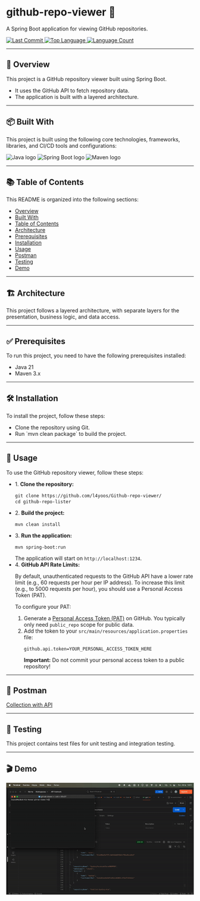 <h1 align="left">github-repo-viewer 📁</h1>
<p align="left">A Spring Boot application for viewing GitHub repositories.</p>

<p align="left">
  <a href="https://github.com/l4yoos/Github-repo-viewer/commits/main">
    <img src="https://img.shields.io/github/last-commit/l4yoos/Github-repo-viewer" alt="Last Commit">
  </a>
  <a href="https://github.com/l4yoos/Github-repo-viewer">
    <img src="https://img.shields.io/github/languages/top/l4yoos/Github-repo-viewer" alt="Top Language">
  </a>
  <a href="https://github.com/l4yoos/Github-repo-viewer">
    <img src="https://img.shields.io/github/languages/count/l4yoos/Github-repo-viewer" alt="Language Count">
  </a>
</p>

<hr/>

<h2 align="left" id="overview">🚀 Overview</h2>
<p align="left">This project is a GitHub repository viewer built using Spring Boot.</p>
<ul align="left">
  <li>It uses the GitHub API to fetch repository data.</li>
  <li>The application is built with a layered architecture.</li>
</ul>

<hr/>

<h2 align="left" id="built-with">📦 Built With</h2>
<p align="left">This project is built using the following core technologies, frameworks, libraries, and CI/CD tools and configurations:</p>
<div align="left">
  <img src="https://img.shields.io/badge/Java-007396?logo=java&logoColor=white&style=for-the-badge" height="30" alt="Java logo" />
  <img src="https://img.shields.io/badge/Spring Boot-6DB33F?logo=springboot&logoColor=white&style=for-the-badge" height="30" alt="Spring Boot logo" />
  <img src="https://img.shields.io/badge/Maven-C71A36?logo=maven&logoColor=white&style=for-the-badge" height="30" alt="Maven logo" />
</div>

<hr/>

<h2 align="left" id="table-of-contents">📚 Table of Contents</h2>
<p align="left">This README is organized into the following sections:</p>
<ul align="left">
  <li><a href="#overview">Overview</a></li>
  <li><a href="#built-with">Built With</a></li>
  <li><a href="#table-of-contents">Table of Contents</a></li>
  <li><a href="#architecture">Architecture</a></li>
  <li><a href="#prerequisites">Prerequisites</a></li>
  <li><a href="#installation">Installation</a></li>
  <li><a href="#usage">Usage</a></li>
  <li><a href="#usage">Postman</a></li>
  <li><a href="#testing">Testing</a></li>
  <li><a href="#demo">Demo</a></li>
</ul>

<hr/>

<h2 align="left" id="architecture">🏗️ Architecture</h2>
<p align="left">This project follows a layered architecture, with separate layers for the presentation, business logic, and data access.</p>

<hr/>

<h2 align="left" id="prerequisites">✅ Prerequisites</h2>
<p align="left">To run this project, you need to have the following prerequisites installed:</p>
<ul align="left">
  <li>Java 21</li>
  <li>Maven 3.x</li>
</ul>

<hr/>

<h2 align="left" id="installation">🛠️ Installation</h2>
<p align="left">To install the project, follow these steps:</p>
<ul align="left">
  <li>Clone the repository using Git.</li>
  <li>Run `mvn clean package` to build the project.</li>
</ul>

<hr/>

<h2 align="left" id="usage">🚀 Usage</h2>
<p align="left">To use the GitHub repository viewer, follow these steps:</p>
<ul align="left">
<li>
1.  <b>Clone the repository:</b>
<pre><code class="language-bash">git clone https://github.com/l4yoos/Github-repo-viewer/
cd github-repo-lister</code></pre>
</li>
<li>
2.  <b>Build the project:</b>
<pre><code class="language-bash">mvn clean install</code></pre>
</li>
<li>
3.  <b>Run the application:</b>
<pre><code class="language-bash">mvn spring-boot:run</code></pre>
The application will start on <code>http://localhost:1234</code>.
</li>
<li>
4.  <b>GitHub API Rate Limits:</b>
<p>By default, unauthenticated requests to the GitHub API have a lower rate limit (e.g., 60 requests per hour per IP address). To increase this limit (e.g., to 5000 requests per hour), you should use a Personal Access Token (PAT).</p>
<p>To configure your PAT:</p>
<ol>
<li>Generate a <a href="https://docs.github.com/en/authentication/keeping-your-account-and-data-secure/managing-your-personal-access-tokens" target="_blank">Personal Access Token (PAT)</a> on GitHub. You typically only need <code>public_repo</code> scope for public data.</li>
<li>Add the token to your <code>src/main/resources/application.properties</code> file:
<pre><code class="language-properties">github.api.token=YOUR_PERSONAL_ACCESS_TOKEN_HERE</code></pre>
<p><strong>Important:</strong> Do not commit your personal access token to a public repository!</p>
</li>
</ol>
</li>
</ul>



<hr/>

<h2 align="left" id="testing">🚀 Postman</h2>
<p align="left">
    <a href="https://www.postman.com/l4yoosek/github-repo-viewer/collection/kuaho0g/github-repo-viewer?share=true"> Collection with API</a>
</p>

<hr/>

<h2 align="left" id="testing">🧪 Testing</h2>
<p align="left">This project contains test files for unit testing and integration testing.</p>

<hr/>

<h2 align="left" id="demo">🎬 Demo</h2>
<p align="left">
  <img src="demo.gif" alt="Demo GIF" width="600">
</p>